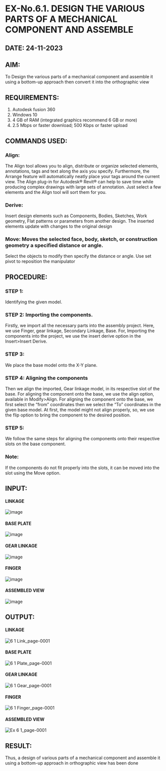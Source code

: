 # EX-No.6.1. DESIGN THE VARIOUS PARTS OF A MECHANICAL COMPONENT AND ASSEMBLE

## DATE: 24-11-2023

## AIM: 
To Design the various parts of a mechanical component and assemble it using a bottom-up approach then convert it into the orthographic view

## REQUIREMENTS: 
1. Autodesk fusion 360
2. Windows 10
3. 4 GB of RAM (integrated graphics recommend 6 GB or more)
4. 2.5 Mbps or faster download; 500 Kbps or faster upload 

## COMMANDS USED:
### Align: 
The Align tool allows you to align, distribute or organize selected elements, annotations, tags and text along the axis you specify. Furthermore, the Arrange feature will automatically neatly place your tags around the current view.
The Align plug-in for Autodesk® Revit® can help to save time while producing complex drawings with large sets of annotation.
Just select a few elements and the Align tool will sort them for you.

### Derive:
Insert design elements such as Components, Bodies, Sketches, Work geometry, Flat patterns or parameters from another design.
The inserted elements update with changes to the original design

### Move: Moves the selected face, body, sketch, or construction geometry a specified distance or angle.
Select the objects to modify then specify the distance or angle. Use set pivot to reposition the manipulator

## PROCEDURE:
### STEP 1: 
 Identifying the given model.

### STEP 2: Importing the components.
Firstly, we import all the necessary parts into the assembly project. Here, we use Finger, gear linkage, Secondary Linkage, Base. For, Importing the components into the project, we use the insert derive option in the Insert>Insert Derive.

### STEP 3: 
We place the base model onto the X-Y plane.

### STEP 4: Aligning the components
Then we align the imported, Gear linkage model, in its respective slot of the base.
For aligning the component onto the base, we use the align option, available in Modify>Align.
For aligning the component onto the base, we first select the “from” coordinates then we select the “To” coordinates in the given base model. At first, the model might not align properly, so, we use the flip option to bring the component to the desired position.

### STEP 5: 
We follow the same steps for aligning the components onto their respective      slots on the base component.

### Note: 
If the components do not fit properly into the slots, it can be moved into the slot using the Move option.

## INPUT: 

#### LINKAGE
![image](https://user-images.githubusercontent.com/113594316/199413513-8fa5b9db-0546-49d0-ad4c-230b22984d3c.png)

#### BASE PLATE  
![image](https://user-images.githubusercontent.com/113594316/199413545-3b2fd515-6e27-4d28-9da3-c9ce20cb2a42.png)

#### GEAR LINKAGE
![image](https://user-images.githubusercontent.com/113594316/199413566-05708531-fc78-44c9-ab98-4f8a9066d318.png)

#### FINGER
![image](https://user-images.githubusercontent.com/113594316/199413594-5de9578e-5800-4e69-8c76-6a5749e31805.png)

#### ASSEMBLED VIEW
![image](https://user-images.githubusercontent.com/113594316/199413636-df0a61ce-964f-490d-9a16-e5986ebbf403.png)

## OUTPUT:
#### LINKAGE
![6 1 Link_page-0001](https://github.com/Prajin19/EX-No.6.1.-DESIGN-THE-VARIOUS-PARTS-OF-A-MECHANICAL-COMPONENT-AND-ASSEMBLE/assets/144979377/da531ced-77dd-4f92-afdb-ec8b6755846d)

#### BASE PLATE  
![6 1 Plate_page-0001](https://github.com/Prajin19/EX-No.6.1.-DESIGN-THE-VARIOUS-PARTS-OF-A-MECHANICAL-COMPONENT-AND-ASSEMBLE/assets/144979377/45553662-f6b8-4d01-8db2-914405125c2d)

#### GEAR LINKAGE
![6 1 Gear_page-0001](https://github.com/Prajin19/EX-No.6.1.-DESIGN-THE-VARIOUS-PARTS-OF-A-MECHANICAL-COMPONENT-AND-ASSEMBLE/assets/144979377/4358ae9a-fc8f-4801-8741-05148c71fb00)

#### FINGER
![6 1 Finger_page-0001](https://github.com/Prajin19/EX-No.6.1.-DESIGN-THE-VARIOUS-PARTS-OF-A-MECHANICAL-COMPONENT-AND-ASSEMBLE/assets/144979377/dd8ae727-f611-42bb-8f3e-fe2f9e528011)

#### ASSEMBLED VIEW
![Ex 6 1_page-0001](https://github.com/Prajin19/EX-No.6.1.-DESIGN-THE-VARIOUS-PARTS-OF-A-MECHANICAL-COMPONENT-AND-ASSEMBLE/assets/144979377/1c001834-9c25-43d3-9ce5-80473ae9e451)

## RESULT:
Thus, a design of various parts of a mechanical component and assemble it using a bottom-up approach in orthographic view has been done

